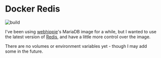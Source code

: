 # Docker Redis

![build](https://github.com/bencgreen/docker-redis/workflows/build/badge.svg)

I've been using [webhippie](https://github.com/dockhippie/redis)'s MariaDB image for a while, but I wanted to use the latest version of [Redis](https://redis.io/), and have a little more control over the image.

There are no volumes or environment variables yet - though I may add some in the future.
